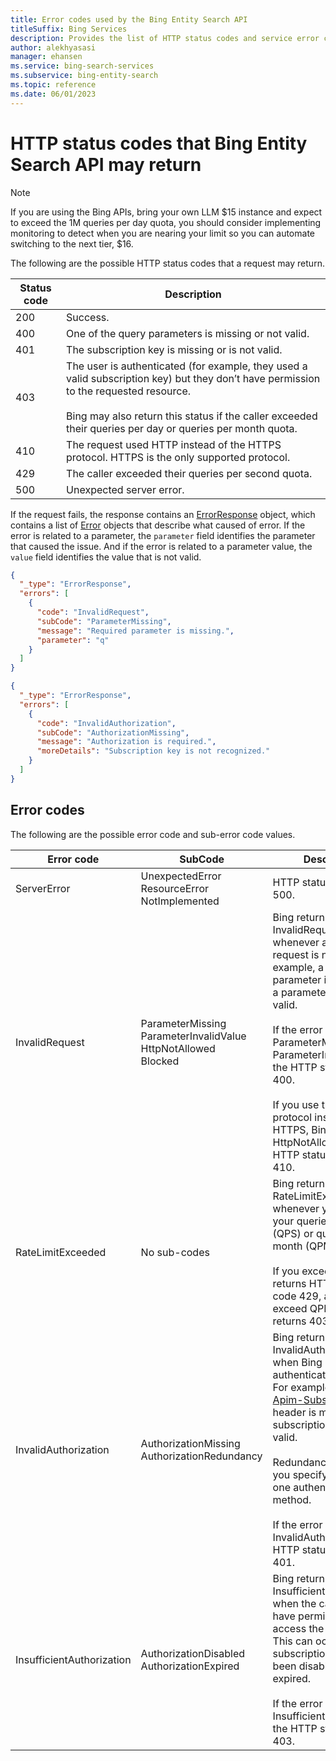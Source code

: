 ```yaml
---
title: Error codes used by the Bing Entity Search API
titleSuffix: Bing Services
description: Provides the list of HTTP status codes and service error codes that Bing Entity Search may return.
author: alekhyasasi
manager: ehansen
ms.service: bing-search-services
ms.subservice: bing-entity-search
ms.topic: reference
ms.date: 06/01/2023
---
```


# HTTP status codes that Bing Entity Search API may return

> [!NOTE]
> If you are using the Bing APIs, bring your own LLM $15 instance and expect to exceed the 1M queries per day quota, you should consider implementing monitoring to detect when you are nearing your limit so you can automate switching to the next tier, $16.

The following are the possible HTTP status codes that a request may return.  
  
|Status code|Description  
|-|-  
|200|Success.
|400|One of the query parameters is missing or not valid.
|401|The subscription key is missing or is not valid.
|403|The user is authenticated (for example, they used a valid subscription key) but they don’t have permission to the requested resource.<br/><br/>Bing may also return this status if the caller exceeded their queries per day or queries per month quota.
|410|The request used HTTP instead of the HTTPS protocol. HTTPS is the only supported protocol.
|429|The caller exceeded their queries per second quota.
|500|Unexpected server error.

If the request fails, the response contains an [ErrorResponse](response-objects.md#errorresponse) object, which contains a list of [Error](response-objects.md#errorresponse) objects that describe what caused of error. If the error is related to a parameter, the `parameter` field identifies the parameter that caused the issue. And if the error is related to a parameter value, the `value` field identifies the value that is not valid.

```json
{
  "_type": "ErrorResponse", 
  "errors": [
    {
      "code": "InvalidRequest", 
      "subCode": "ParameterMissing", 
      "message": "Required parameter is missing.", 
      "parameter": "q" 
    }
  ]
}

{
  "_type": "ErrorResponse", 
  "errors": [
    {
      "code": "InvalidAuthorization", 
      "subCode": "AuthorizationMissing", 
      "message": "Authorization is required.", 
      "moreDetails": "Subscription key is not recognized."
    }
  ]
}
```

## Error codes

The following are the possible error code and sub-error code values.

|Error code|SubCode|Description
|-|-|-
|ServerError|UnexpectedError<br/>ResourceError<br/>NotImplemented|HTTP status code is 500.
|InvalidRequest|ParameterMissing<br/>ParameterInvalidValue<br/>HttpNotAllowed<br/>Blocked|Bing returns InvalidRequest whenever any part of the request is not valid. For example, a required parameter is missing or a parameter value is not valid.<br/><br/>If the error is ParameterMissing or ParameterInvalidValue, the HTTP status code is 400.<br/><br/>If you use the HTTP protocol instead of HTTPS, Bing returns HttpNotAllowed, and the HTTP status code is 410.
|RateLimitExceeded|No sub-codes|Bing returns RateLimitExceeded whenever you exceed your queries per second (QPS) or queries per month (QPM) quota.<br/><br/>If you exceed QPS, Bing returns HTTP status code 429, and if you exceed QPM, Bing returns 403.
|InvalidAuthorization|AuthorizationMissing<br/>AuthorizationRedundancy|Bing returns InvalidAuthorization when Bing cannot authenticate the caller. For example, the [Ocp-Apim-Subscription-Key](headers.md#subscriptionkey) header is missing or the subscription key is not valid.<br/><br/>Redundancy occurs if you specify more than one authentication method.<br/><br/>If the error is InvalidAuthorization, the HTTP status code is 401.
|InsufficientAuthorization|AuthorizationDisabled<br/>AuthorizationExpired|Bing returns InsufficientAuthorization when the caller does not have permissions to access the resource. This can occur if the subscription key has been disabled or has expired. <br/><br/>If the error is InsufficientAuthorization, the HTTP status code is 403.
